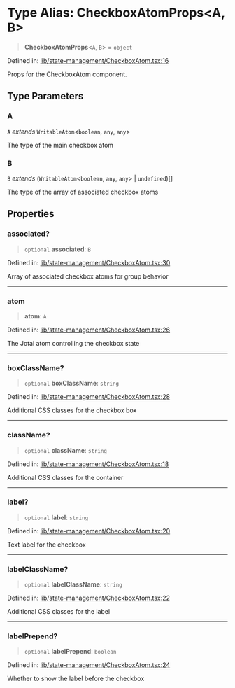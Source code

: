 # Type Alias: CheckboxAtomProps\<A, B\>

> **CheckboxAtomProps**\<`A`, `B`\> = `object`

Defined in: [lib/state-management/CheckboxAtom.tsx:16](https://github.com/aldesgroup/goaldn/blob/6a7943d02984b1a6b41d76a3a483a1484b644076/lib/state-management/CheckboxAtom.tsx#L16)

Props for the CheckboxAtom component.

## Type Parameters

### A

`A` *extends* `WritableAtom`\<`boolean`, `any`, `any`\>

The type of the main checkbox atom

### B

`B` *extends* (`WritableAtom`\<`boolean`, `any`, `any`\> \| `undefined`)[]

The type of the array of associated checkbox atoms

## Properties

### associated?

> `optional` **associated**: `B`

Defined in: [lib/state-management/CheckboxAtom.tsx:30](https://github.com/aldesgroup/goaldn/blob/6a7943d02984b1a6b41d76a3a483a1484b644076/lib/state-management/CheckboxAtom.tsx#L30)

Array of associated checkbox atoms for group behavior

***

### atom

> **atom**: `A`

Defined in: [lib/state-management/CheckboxAtom.tsx:26](https://github.com/aldesgroup/goaldn/blob/6a7943d02984b1a6b41d76a3a483a1484b644076/lib/state-management/CheckboxAtom.tsx#L26)

The Jotai atom controlling the checkbox state

***

### boxClassName?

> `optional` **boxClassName**: `string`

Defined in: [lib/state-management/CheckboxAtom.tsx:28](https://github.com/aldesgroup/goaldn/blob/6a7943d02984b1a6b41d76a3a483a1484b644076/lib/state-management/CheckboxAtom.tsx#L28)

Additional CSS classes for the checkbox box

***

### className?

> `optional` **className**: `string`

Defined in: [lib/state-management/CheckboxAtom.tsx:18](https://github.com/aldesgroup/goaldn/blob/6a7943d02984b1a6b41d76a3a483a1484b644076/lib/state-management/CheckboxAtom.tsx#L18)

Additional CSS classes for the container

***

### label?

> `optional` **label**: `string`

Defined in: [lib/state-management/CheckboxAtom.tsx:20](https://github.com/aldesgroup/goaldn/blob/6a7943d02984b1a6b41d76a3a483a1484b644076/lib/state-management/CheckboxAtom.tsx#L20)

Text label for the checkbox

***

### labelClassName?

> `optional` **labelClassName**: `string`

Defined in: [lib/state-management/CheckboxAtom.tsx:22](https://github.com/aldesgroup/goaldn/blob/6a7943d02984b1a6b41d76a3a483a1484b644076/lib/state-management/CheckboxAtom.tsx#L22)

Additional CSS classes for the label

***

### labelPrepend?

> `optional` **labelPrepend**: `boolean`

Defined in: [lib/state-management/CheckboxAtom.tsx:24](https://github.com/aldesgroup/goaldn/blob/6a7943d02984b1a6b41d76a3a483a1484b644076/lib/state-management/CheckboxAtom.tsx#L24)

Whether to show the label before the checkbox
